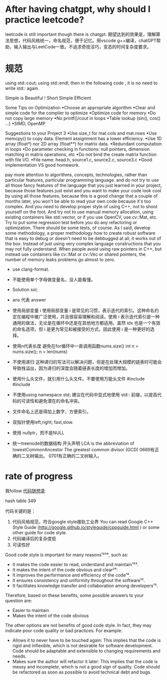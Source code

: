 # After having chatgpt, why should I practice leetcode?
leetcode is still important though there is chatgpt.
期望达到的效果是，理解算法思想，代码风格统一，命名规范，便于记忆。用vscode g++编译，chatGPT帮助，输入输出与LeetCode一致。不追求奇技淫巧，变态的时间复杂度要求。
# 规范

using std::cout;
using std::endl;
then in the following code , it is no need to write std:: again.

Simple is Beautiful !
Short
Simple
Efficient

Some Tips on Optimization
•Choose an appropriate algorithm
•Clear and simple code for the compiler to optimize
•Optimize code for memory
•Do not copy large memory
•No printf()/cout in loops
•Table lookup (sin(), cos() ...)
•SIMD, OpenMP


Suggestions to your Project 3
•Use size_t for mat.cols and mat.rows
•Use memcpy() to copy data. Element assignment has a lower efficiency.
•Use 1D array (float*) nor 2D array (float**) for matrix data.
•Redundant computation in loops
•Do parameter checking in functions: null pointers, dimension matching in 
matrix operations, etc
•Do not bind the create matrix function with file I/O.
•File name: head.h, source1.c, source2.c, source3.c
•Good implementation VS good homework.



pay more attention to algorithms, concepts, technologies, rather than particular features, particular programming language. and do not try to use all those fancy features of the language that you just learned in your project, because those features just exist and you want to make your code look cool by using all those features, because this is a good change that a couple of months later, you won't be able to read your own code because it's too complex. And you need to develop proper style of using C++, not to shoot yourself on the foot. And try not to use manual memory allocation, using existing containers like std::vector, or if you use OpenCV, use cv::Mat, etc. Try to put some regression test before you do any refactoring or optimization. There should be some tests, of course. As I said, develop some methodology, a proper methodology how to create robust software that is easy to debug or doesn't need to be debbugged at all, it works out of the box. Instead of just using very complex language constructions that you may not fully understand. When people avoid using raw pointers in C++, but instead use containers like cv::Mat or cv::Vec or shared pointers, the number of memory leaks problems go almost to zero.


- use clang-format.
- 不能使用单个字母做变量名，没人能看懂。
- Solution sol;
- ans 代表 answer

- 使用局部变量 i
使用局部变量 i 是常见的习惯，表示迭代的索引。这种命名约定在编程中被广泛使用，并且很容易理解和阅读。使用 i 表示迭代索引是一种通用的做法，无论是在循环中还是在其他地方都适用。虽然 idx 也是一个有效的命名选项，但 i 是更为常见和被接受的方式，因此使用 i 是一种更好的选择。

- 使用n代表长度
避免在for循环中一直调用函数nums.size()
int n = nums.size();
n = len(nums)                                                                                                                           

- 不使用递归
这种递归的写法可以解决问题，但是在处理大规模的链表时可能会导致栈溢出，因为递归的深度会随着链表长度的增加而增加。

- 使用什么头文件，就引用什么头文件。不要使用万能头文件
#include <iostream>
#include <vector>
- 不使用using namespace std; 建议在代码中显式地使用 std:: 前缀，以提高代码的可读性和避免潜在的命名冲突。
- 文件命名上还是得加上数字，方便索引。
- 双指针使用left,right; fast,slow.
- 使用 nullptr，而不是NULL
- 统一treenode的数据结构
开头声明 LCA is the abbreviation of lowestCommonAncestor
The greatest common divisor (GCD) 
0669有正确的二叉树输出。
0701有正确的二叉树输入。
# rate of progress
我follow [代码随想录](https://github.com/youngyangyang04/leetcode-master)

hash table 349


代码关键的是：
1. 代码风格规范，符合google style接轨工业界 You can read Google C++ Style Guide (http://google.github.io/styleguide/cppguide.html ) or some other guide for code style.
2. 代码编译后的复杂度低
3. 可读性好

Good code style is important for many reasons¹²³⁴, such as:

- It makes the code easier to read, understand and maintain¹²³.
- It makes the intent of the code obvious and clear²⁴.
- It improves the performance and efficiency of the code¹⁴.
- It ensures consistency and uniformity throughout the software¹².
- It facilitates knowledge transfer and collaboration among developers¹³.

Therefore, based on these benefits, some possible answers to your question are:

- Easier to maintain
- Makes the intent of the code obvious

The other options are not benefits of good code style. In fact, they may indicate poor code quality or bad practices. For example:

- Allows it to never have to be touched again: This implies that the code is rigid and inflexible, which is not desirable for software development. Code should be adaptable and extensible to changing requirements and needs.
- Makes sure the author will refactor it later: This implies that the code is messy and incomplete, which is not a good sign of quality. Code should be refactored as soon as possible to avoid technical debt and bugs.
